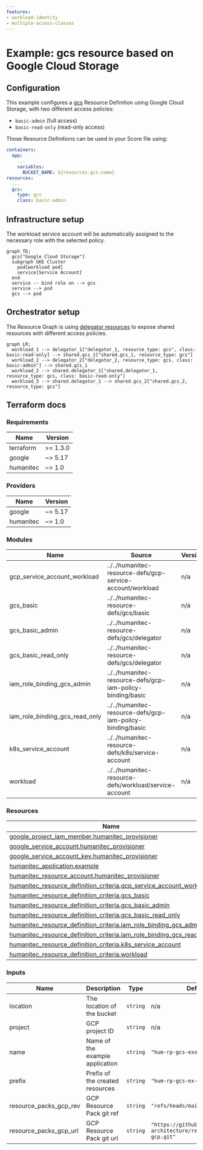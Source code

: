 ```yaml
---
features:
- workload-identity
- multiple-access-classes
--- 
```


# Example: gcs resource based on Google Cloud Storage

## Configuration

This example configures a [gcs](https://developer.humanitec.com/platform-orchestrator/reference/resource-types/#gcs) Resource Definition using Google Cloud Storage, with two different access policies:

* `basic-admin` (full access)
* `basic-read-only` (read-only access)

Those Resource Definitions can be used in your Score file using:

```yaml
containers:
  app:
    ...
    variables:
      BUCKET_NAME: ${resources.gcs.name}
resources:
  ...
  gcs:
    type: gcs
    class: basic-admin
```

## Infrastructure setup

The workload service account will be automatically assigned to the necessary role with the selected policy.

```mermaid
graph TD;
  gcs["Google Cloud Storage"]
  subgraph GKE Cluster
    pod[workload pod]
    service[Service Account]
  end
  service -- bind role on --> gcs
  service --> pod
  gcs --> pod
```

## Orchestrator setup

The Resource Graph is using [delegator resources](https://developer.humanitec.com/platform-orchestrator/examples/resource-graph-patterns/#delegator-resource) to expose shared resources with different access policies.

```mermaid
graph LR;
  workload_1 --> delegator_1["delegator_1, resource_type: gcs", class: basic-read-only] --> shared.gcs_1["shared.gcs_1, resource_type: gcs"]
  workload_2 --> delegator_2["delegator_2, resource_type: gcs, class: basic-admin"] --> shared.gcs_1
  workload_2 --> shared.delegator_1["shared.delegator_1, resource_type: gcs, class: basic-read-only"]
  workload_3 --> shared.delegator_1 --> shared.gcs_2["shared.gcs_2, resource_type: gcs"]
```

## Terraform docs

<!-- BEGIN_TF_DOCS -->
### Requirements

| Name | Version |
|------|---------|
| terraform | >= 1.3.0 |
| google | ~> 5.17 |
| humanitec | ~> 1.0 |

### Providers

| Name | Version |
|------|---------|
| google | ~> 5.17 |
| humanitec | ~> 1.0 |

### Modules

| Name | Source | Version |
|------|--------|---------|
| gcp\_service\_account\_workload | ../../humanitec-resource-defs/gcp-service-account/workload | n/a |
| gcs\_basic | ../../humanitec-resource-defs/gcs/basic | n/a |
| gcs\_basic\_admin | ../../humanitec-resource-defs/gcs/delegator | n/a |
| gcs\_basic\_read\_only | ../../humanitec-resource-defs/gcs/delegator | n/a |
| iam\_role\_binding\_gcs\_admin | ../../humanitec-resource-defs/gcp-iam-policy-binding/basic | n/a |
| iam\_role\_binding\_gcs\_read\_only | ../../humanitec-resource-defs/gcp-iam-policy-binding/basic | n/a |
| k8s\_service\_account | ../../humanitec-resource-defs/k8s/service-account | n/a |
| workload | ../../humanitec-resource-defs/workload/service-account | n/a |

### Resources

| Name | Type |
|------|------|
| [google_project_iam_member.humanitec_provisioner](https://registry.terraform.io/providers/hashicorp/google/latest/docs/resources/project_iam_member) | resource |
| [google_service_account.humanitec_provisioner](https://registry.terraform.io/providers/hashicorp/google/latest/docs/resources/service_account) | resource |
| [google_service_account_key.humanitec_provisioner](https://registry.terraform.io/providers/hashicorp/google/latest/docs/resources/service_account_key) | resource |
| [humanitec_application.example](https://registry.terraform.io/providers/humanitec/humanitec/latest/docs/resources/application) | resource |
| [humanitec_resource_account.humanitec_provisioner](https://registry.terraform.io/providers/humanitec/humanitec/latest/docs/resources/resource_account) | resource |
| [humanitec_resource_definition_criteria.gcp_service_account_workload](https://registry.terraform.io/providers/humanitec/humanitec/latest/docs/resources/resource_definition_criteria) | resource |
| [humanitec_resource_definition_criteria.gcs_basic](https://registry.terraform.io/providers/humanitec/humanitec/latest/docs/resources/resource_definition_criteria) | resource |
| [humanitec_resource_definition_criteria.gcs_basic_admin](https://registry.terraform.io/providers/humanitec/humanitec/latest/docs/resources/resource_definition_criteria) | resource |
| [humanitec_resource_definition_criteria.gcs_basic_read_only](https://registry.terraform.io/providers/humanitec/humanitec/latest/docs/resources/resource_definition_criteria) | resource |
| [humanitec_resource_definition_criteria.iam_role_binding_gcs_admin](https://registry.terraform.io/providers/humanitec/humanitec/latest/docs/resources/resource_definition_criteria) | resource |
| [humanitec_resource_definition_criteria.iam_role_binding_gcs_read_only](https://registry.terraform.io/providers/humanitec/humanitec/latest/docs/resources/resource_definition_criteria) | resource |
| [humanitec_resource_definition_criteria.k8s_service_account](https://registry.terraform.io/providers/humanitec/humanitec/latest/docs/resources/resource_definition_criteria) | resource |
| [humanitec_resource_definition_criteria.workload](https://registry.terraform.io/providers/humanitec/humanitec/latest/docs/resources/resource_definition_criteria) | resource |

### Inputs

| Name | Description | Type | Default | Required |
|------|-------------|------|---------|:--------:|
| location | The location of the bucket | `string` | n/a | yes |
| project | GCP project ID | `string` | n/a | yes |
| name | Name of the example application | `string` | `"hum-rp-gcs-example"` | no |
| prefix | Prefix of the created resources | `string` | `"hum-rp-gcs-ex-"` | no |
| resource\_packs\_gcp\_rev | GCP Resource Pack git ref | `string` | `"refs/heads/main"` | no |
| resource\_packs\_gcp\_url | GCP Resource Pack git url | `string` | `"https://github.com/humanitec-architecture/resource-packs-gcp.git"` | no |
<!-- END_TF_DOCS -->
